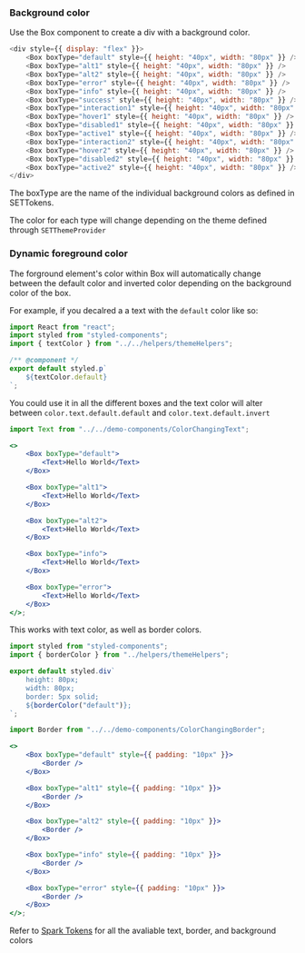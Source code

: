 ### Background color

Use the Box component to create a div with a background color.

```js
<div style={{ display: "flex" }}>
    <Box boxType="default" style={{ height: "40px", width: "80px" }} />
    <Box boxType="alt1" style={{ height: "40px", width: "80px" }} />
    <Box boxType="alt2" style={{ height: "40px", width: "80px" }} />
    <Box boxType="error" style={{ height: "40px", width: "80px" }} />
    <Box boxType="info" style={{ height: "40px", width: "80px" }} />
    <Box boxType="success" style={{ height: "40px", width: "80px" }} />
    <Box boxType="interaction1" style={{ height: "40px", width: "80px" }} />
    <Box boxType="hover1" style={{ height: "40px", width: "80px" }} />
    <Box boxType="disabled1" style={{ height: "40px", width: "80px" }} />
    <Box boxType="active1" style={{ height: "40px", width: "80px" }} />
    <Box boxType="interaction2" style={{ height: "40px", width: "80px" }} />
    <Box boxType="hover2" style={{ height: "40px", width: "80px" }} />
    <Box boxType="disabled2" style={{ height: "40px", width: "80px" }} />
    <Box boxType="active2" style={{ height: "40px", width: "80px" }} />
</div>
```

The boxType are the name of the individual background colors as defined in SETTokens.

The color for each type will change depending on the theme defined through `SETThemeProvider`

### Dynamic foreground color

The forground element's color within Box will automatically change between the default color and inverted color depending on the background color of the box.

For example, if you decalred a a text with the `default` color like so:

```jsx static
import React from "react";
import styled from "styled-components";
import { textColor } from "../../helpers/themeHelpers";

/** @component */
export default styled.p`
    ${textColor.default}
`;
```

You could use it in all the different boxes and the text color will alter between `color.text.default.default` and `color.text.default.invert`

```jsx
import Text from "../../demo-components/ColorChangingText";

<>
    <Box boxType="default">
        <Text>Hello World</Text>
    </Box>

    <Box boxType="alt1">
        <Text>Hello World</Text>
    </Box>

    <Box boxType="alt2">
        <Text>Hello World</Text>
    </Box>

    <Box boxType="info">
        <Text>Hello World</Text>
    </Box>

    <Box boxType="error">
        <Text>Hello World</Text>
    </Box>
</>;
```

This works with text color, as well as border colors.

```jsx static
import styled from "styled-components";
import { borderColor } from "../helpers/themeHelpers";

export default styled.div`
    height: 80px;
    width: 80px;
    border: 5px solid;
    ${borderColor("default")};
`;
```

```jsx
import Border from "../../demo-components/ColorChangingBorder";

<>
    <Box boxType="default" style={{ padding: "10px" }}>
        <Border />
    </Box>

    <Box boxType="alt1" style={{ padding: "10px" }}>
        <Border />
    </Box>

    <Box boxType="alt2" style={{ padding: "10px" }}>
        <Border />
    </Box>

    <Box boxType="info" style={{ padding: "10px" }}>
        <Border />
    </Box>

    <Box boxType="error" style={{ padding: "10px" }}>
        <Border />
    </Box>
</>;
```

Refer to [Spark Tokens](https://sparknz.github.io/SET-Docs) for all the avaliable text, border, and background colors

